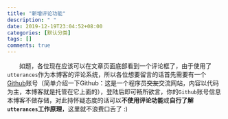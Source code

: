 ```yaml
---
title: "新增评论功能"
description: " "
date: 2019-12-19T23:04:52+08:00
categories: [默认分类]
tags: []
comments: true
---
```

&emsp;&emsp;如题，各位现在应该可以在文章页面底部看到一个评论框了，由于使用了`utterances`作为本博客的评论系统，所以各位想要留言的话首先需要有一个[Github](https://github.com)账号（简单介绍一下Github：这是一个程序员~~交友~~交流网站，内容以代码为主，本博客就是托管在它上面的），登陆后即可畅所欲言，你的`Github`账号信息本博客不做存储，对此持怀疑态度的话可以**不使用评论功能**或**自行了解`utterances`工作原理**，这里就不浪费口舌了 :)

<!--more-->
